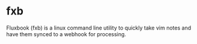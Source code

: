 # fxb
Fluxbook (fxb) is a linux command line utility to quickly take vim notes and have them synced to a webhook for processing. 
